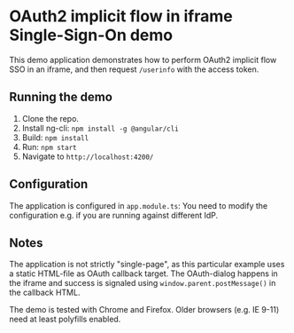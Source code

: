# OAuth2 implicit flow in iframe Single-Sign-On demo

This demo application demonstrates how to perform OAuth2 implicit flow SSO in an
iframe, and then request `/userinfo` with the access token.

## Running the demo

1. Clone the repo.
2. Install ng-cli: `npm install -g @angular/cli`
3. Build: `npm install`
4. Run: `npm start`
5. Navigate to `http://localhost:4200/`


## Configuration

The application is configured in `app.module.ts`: You need to modify the
configuration e.g. if you are running against different IdP.


## Notes

The application is not strictly "single-page", as this particular example uses a
static HTML-file as OAuth callback target. The OAuth-dialog happens in the iframe
and success is signaled using `window.parent.postMessage()` in the callback HTML.

The demo is tested with Chrome and Firefox. Older browsers (e.g. IE 9-11) need at
least polyfills enabled.
